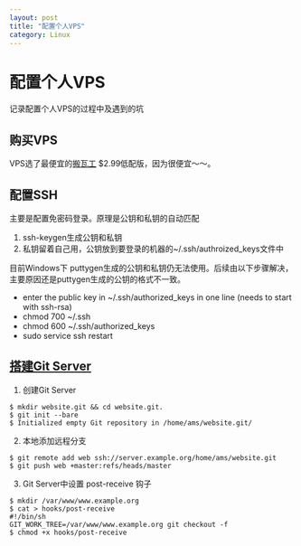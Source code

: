 ```yaml
---
layout: post
title: "配置个人VPS"
category: Linux 
---
```



# 配置个人VPS
记录配置个人VPS的过程中及遇到的坑

## 购买VPS
VPS选了最便宜的[搬瓦工](https://bandwagonhost.com/) $2.99低配版，因为很便宜～～。

## 配置SSH
主要是配置免密码登录。原理是公钥和私钥的自动匹配
1. ssh-keygen生成公钥和私钥
2. 私钥留着自己用，公钥放到要登录的机器的~/.ssh/authroized_keys文件中

目前Windows下 puttygen生成的公钥和私钥仍无法使用。后续由以下步骤解决，主要原因还是puttygen生成的公钥的格式不一致。
- enter the public key in ~/.ssh/authorized_keys in one line (needs to start with ssh-rsa)
- chmod 700 ~/.ssh
- chmod 600 ~/.ssh/authorized_keys
- sudo service ssh restart

## [搭建Git Server](http://toroid.org/git-website-howto)
1. 创建Git Server
```
$ mkdir website.git && cd website.git.
$ git init --bare
$ Initialized empty Git repository in /home/ams/website.git/
```
2. 本地添加远程分支
```
$ git remote add web ssh://server.example.org/home/ams/website.git
$ git push web +master:refs/heads/master
```
3. Git Server中设置 post-receive 钩子
```
$ mkdir /var/www/www.example.org
$ cat > hooks/post-receive
#!/bin/sh
GIT_WORK_TREE=/var/www/www.example.org git checkout -f
$ chmod +x hooks/post-receive
```